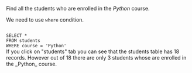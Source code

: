 Find all the students who are enrolled in the _Python_ course.

We need to use `where` condition.

<codeblock language="sql" dbName="students1.db" type="lesson">
<code>
SELECT *
FROM students
WHERE course = 'Python'
</code>
</codeblock>If you click on "students" tab you can see that the students table has 18 records.
However out of 18 there are only 3 students whose are enrolled in the _Python_ course.

<!-- test sql changes via webhook -->
<!-- after path error fix-->
